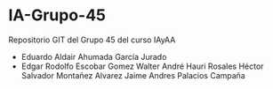 # IA-Grupo-45
Repositorio GIT del Grupo 45 del curso IAyAA

* Eduardo Aldair Ahumada García Jurado
* Edgar Rodolfo Escobar Gomez
Walter André Hauri Rosales
Héctor Salvador Montañez Alvarez
Jaime Andres Palacios Campaña
